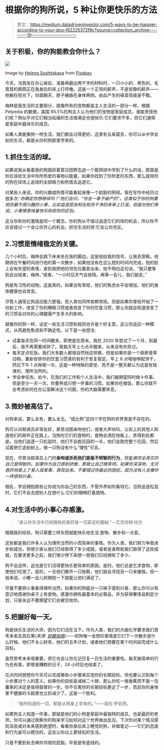 # 根据你的狗所说，5 种让你更快乐的方法

> 原文：<https://medium.datadriveninvestor.com/5-ways-to-be-happier-according-to-your-dog-f82225372f9c?source=collection_archive---------19----------------------->

## 关于积极，你的狗能教会你什么？

![](img/6a2cd125565dd3e37ae54c1e223621b6.png)

Image by [Helena Sushitskaya](https://pixabay.com/users/8777334-8777334/?utm_source=link-attribution&amp;utm_medium=referral&amp;utm_campaign=image&amp;utm_content=3344414) from [Pixabay](https://pixabay.com/?utm_source=link-attribution&amp;utm_medium=referral&amp;utm_campaign=image&amp;utm_content=3344414)

今天，当我坐在办公桌前，准备再磨出两千字的材料时，一只小小的、黑色的、毛茸茸的鹦鹉正在我身后的床上打呼噜。这是一个正常的鼾声，不是安静的鼾声——他躺在阳光下，仰面朝天，脖子蜷曲在身体两侧。由此产生的噪音简直是不敬。

梅林是我生活的主要部分，就像所有的宠物都是主人生活的一部分一样。根据 Petpedia 的数据，美国 95.5%的狗主人认为他们的宠物是家庭成员，谁能责怪他们呢？狗似乎对它们相当枯燥的生活很满足也很快乐:它们要求不多，但它们通常是家庭中最快乐的成员。

如果人类能像狗一样生活，我们都会过得更好。这里有五条箴言，你可以从中学会如何生活，都是从你的狗那里学来的。

## 1.抓住生活的球。

如果说我从看着我的狗跳跃着穿过田野去追一个脏网球中学到了什么的话，那就是你应该给生活中你所热爱的事物以能量。如果你找到了你热爱的东西，那么就用你的狗在球场上追球的全部精力和热情去追逐它。

对某些人来说，你的兴趣或热情可能看起来像一个肮脏的网球。我在写作中经历过很多次:'*你确定你想继续吗？'*他们会问，“你会一辈子破产的”*。这类似于你的狗重视你最不感兴趣的小事，比如追逐昆虫和在刚洗干净的床单上打滚。但是对他们来说，小事情意味着快乐和悲伤的区别。*

这与你和你的激情是同一个概念。你的狗从不错过追逐它们的球的机会，所以你不应该错过一个会让你开心的机会。抓住生活的球:它会让你充实。

## 2.习惯是情绪稳定的关键。

几个小时后，梅林会跳下床来坐在我的脚边。这是他给我的信号，让我去穿鞋。他期待在午餐时间进行他的第一次散步，如果他没有在这么短的时间内完成，他的脸上会有失望的表情，直到我把他的领先位置拿出来。他不明白这句话，“我只要等到会议结束，梅林。”或者，“一小时后天气会放晴。再等一会儿，我们就走。”

狗是有习性的动物。这是真的，如果没有常规，他们的焦虑水平会增加，他们的身体健康也会改变。

尽管人通常比狗适应能力更强，但人类也同样依赖常规。但是如果你曾经开始了一份新工作，改变了你的睡眠习惯或者改变了你的饮食习惯，那么你就会知道改变了的习惯会对你的心理健康产生多大的影响。

就像你的狗一样，设定一些生活习惯和规则也许是个好主意。这让你适应一种模式，从而避免焦虑和不确定性。以下是一些想法:

*   试着每天在同一时间醒来，即使是在周末。我在 2020 年尝试了一个月，到最后，我不再需要闹钟了。我每天早上七点半醒来，从来没有失败过。
*   每天定点吃饭。我们大多数人都很自然地这样做，但是如果你是一个厨房食草动物，重新安排你的饮食习惯真的有利于恢复稳定。早上 8 点喝咖啡配饼干，然后下午 1 点再喝一次，这是一种特殊的感觉，而不是一整天都认为这是有规律的、理所当然的。
*   学会单任务。如今，在我们的工作和个人生活中，我们被期望同时做十件事。但是至少一天一次，你要养成只想一件事的习惯。如果你在做饭，那么你就不会考虑如何在办公室解决这个问题。你的大脑需要休息。

## 3.微妙被高估了。

对狗来说，要么全有，要么全无。“成比例”这四个字在狗的世界里是不存在的。

狗可以对邮递员非常友好，甚至试图亲吻他们，或者大声吠叫，让街上的其他人知道他们的邮件正在路上。当狗吃它们的食物时，食物会洒在地板上，弄得到处都是。当他们追逐一只松鼠时，他们不会跑花园的一半，他们会跑完整个花园，然后试着把它追到树上。做一只狗没有什么“理性”可言。

现在，尽管当邮递员上门时**亲吻或杀死他们是极不明智的行为**，但是*做完全真实的自己是明智的。如果你为自己感到骄傲，那就让自己微笑吧。如果你深深地、无可救药地爱上了某人或某事，表现出来。不要错过你最近的困扰，因为没有人会像你一样感到兴奋。*

相反，学会拥抱那些让你成为你自己的东西，不管外界如何看待它。当狗追逐松鼠时，它们不会去想别人在想什么:它们的眼睛盯着猎物。

## 4.对生活中的小事心存感激。

> "承认你生活中已经拥有的美好是一切富足的基础."—艾克哈特·托尔

根据我的经验，狗只需要三样东西就能快乐地生活:食物、散步和一点爱。

这些都是我们许多人认为理所当然的小而简单的事情。作为人类，我们努力争取进步和成功，但很少承认我们已经取得了多少成就，或者是谁帮助我们取得了这些成就。在要求更多之前，我们很少停下来想一想我们已经拥有了多少。

狗不会这样，这也是它们活得更快乐更简单的原因。是的，他们总是乞求食物，即使他们吃饱了。是的，一旦他们撕开一只拖鞋，他们就会寻找另一只来摧毁。但一般来说，小睡一会儿和拥抱一下就能让他们满足了。

尽量不要把小事看得理所当然。如果你的狗能对一只袜子感到兴奋，那么你可以有意识地感谢你桌子上有食物。感激你拥有最基本的必需品，并为获得奢侈品制定计划，只是永远不要期望它们会被交给你。

## 5.把握好每一天。

狗是快乐生活的大师，因为它们活在当下。作为人类，我们的大脑化学要求我们思考未来及其后果(*来源:* [*前瞻指南*](http://www.foresightguide.com/why-think-about-the-future/#:~:text=Modern%20neuroscience%20has%20taught%20us,be%20future%2Dthinkers%20or%20not.))——但狗唯一会想的事情是它们下一次散步是什么时候。他们不关心财务，他们的五年计划，或者他们想要在某个时间段完成什么目标。

虽然思考未来很重要，但它也会让你忘记日复一日生活的重要性。每天做简单的行为也有美，即使是糟糕的日子，24 小时后也结束了。

花点时间想想你今天可以完成哪些小步骤来实现你的长期目标，但也要认识到每个小步骤对个人的意义。如果你的目标是减掉二十磅，那么你吃一根香蕉而不是一包薯条的决定是值得鼓掌的一步。你不仅离你的长期目标更近了一步，而且你的身体里不健康的卡路里也立刻减少了。这是一个胜利。

> “我所知道的一切，都是从狗身上学来的。”——诺拉·罗伯茨。

如果狗主人知道一件事，那就是他们的小狗是家庭中最独特的成员，也是最好的老师。你可以通过观察你的狗来学习如何对这个世界做出反应。下次你对某个情况感到沮丧或对未来感到绝望时，看看你身后床上睡觉的狗，并做笔记——它们的态度和行为是可以模仿的，这会让你过上更轻松的生活。

只是不要到处去嗅你邻居的屁股。毕竟是有底线的。